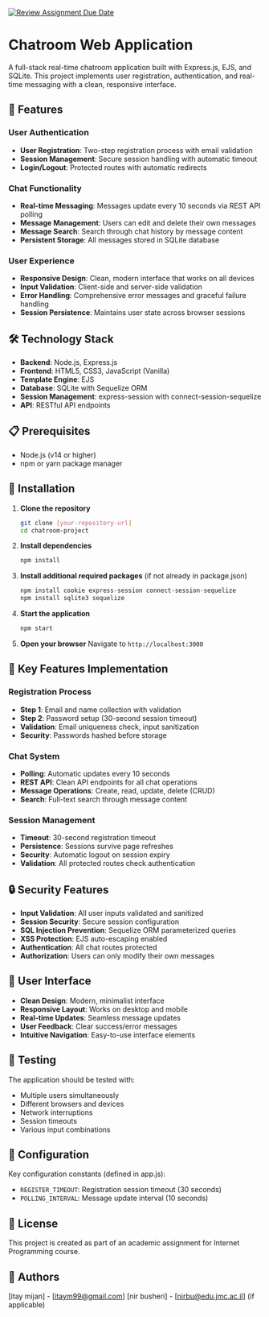 [![Review Assignment Due Date](https://classroom.github.com/assets/deadline-readme-button-22041afd0340ce965d47ae6ef1cefeee28c7c493a6346c4f15d667ab976d596c.svg)](https://classroom.github.com/a/Ge_Ymx5m)
# Chatroom Web Application

A full-stack real-time chatroom application built with Express.js, EJS, and SQLite. This project implements user registration, authentication, and real-time messaging with a clean, responsive interface.

## 🚀 Features

### User Authentication
- **User Registration**: Two-step registration process with email validation
- **Session Management**: Secure session handling with automatic timeout
- **Login/Logout**: Protected routes with automatic redirects

### Chat Functionality
- **Real-time Messaging**: Messages update every 10 seconds via REST API polling
- **Message Management**: Users can edit and delete their own messages
- **Message Search**: Search through chat history by message content
- **Persistent Storage**: All messages stored in SQLite database

### User Experience
- **Responsive Design**: Clean, modern interface that works on all devices
- **Input Validation**: Client-side and server-side validation
- **Error Handling**: Comprehensive error messages and graceful failure handling
- **Session Persistence**: Maintains user state across browser sessions

## 🛠️ Technology Stack

- **Backend**: Node.js, Express.js
- **Frontend**: HTML5, CSS3, JavaScript (Vanilla)
- **Template Engine**: EJS
- **Database**: SQLite with Sequelize ORM
- **Session Management**: express-session with connect-session-sequelize
- **API**: RESTful API endpoints

## 📋 Prerequisites

- Node.js (v14 or higher)
- npm or yarn package manager

## 🔧 Installation

1. **Clone the repository**
   ```bash
   git clone [your-repository-url]
   cd chatroom-project
   ```

2. **Install dependencies**
   ```bash
   npm install
   ```

3. **Install additional required packages** (if not already in package.json)
   ```bash
   npm install cookie express-session connect-session-sequelize
   npm install sqlite3 sequelize
   ```

4. **Start the application**
   ```bash
   npm start
   ```

5. **Open your browser**
   Navigate to `http://localhost:3000`


## 🔑 Key Features Implementation

### Registration Process
- **Step 1**: Email and name collection with validation
- **Step 2**: Password setup (30-second session timeout)
- **Validation**: Email uniqueness check, input sanitization
- **Security**: Passwords hashed before storage

### Chat System
- **Polling**: Automatic updates every 10 seconds
- **REST API**: Clean API endpoints for all chat operations
- **Message Operations**: Create, read, update, delete (CRUD)
- **Search**: Full-text search through message content

### Session Management
- **Timeout**: 30-second registration timeout
- **Persistence**: Sessions survive page refreshes
- **Security**: Automatic logout on session expiry
- **Validation**: All protected routes check authentication


## 🔒 Security Features

- **Input Validation**: All user inputs validated and sanitized
- **Session Security**: Secure session configuration
- **SQL Injection Prevention**: Sequelize ORM parameterized queries
- **XSS Protection**: EJS auto-escaping enabled
- **Authentication**: All chat routes protected
- **Authorization**: Users can only modify their own messages

## 🎨 User Interface

- **Clean Design**: Modern, minimalist interface
- **Responsive Layout**: Works on desktop and mobile
- **Real-time Updates**: Seamless message updates
- **User Feedback**: Clear success/error messages
- **Intuitive Navigation**: Easy-to-use interface elements

## 🧪 Testing

The application should be tested with:
- Multiple users simultaneously
- Different browsers and devices
- Network interruptions
- Session timeouts
- Various input combinations

## 📝 Configuration

Key configuration constants (defined in app.js):
- `REGISTER_TIMEOUT`: Registration session timeout (30 seconds)
- `POLLING_INTERVAL`: Message update interval (10 seconds)


## 📄 License

This project is created as part of an academic assignment for Internet Programming course.

## 👥 Authors

[itay mijan] - [itaym99@gmail.com]
[nir busheri] - [nirbu@edu.jmc.ac.il] (if applicable)



